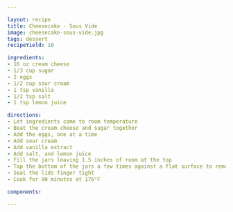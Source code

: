 ```yaml
---

layout: recipe
title: Cheesecake - Sous Vide 
image: cheesecake-sous-vide.jpg
tags: dessert
recipeYield: 10

ingredients:
- 16 oz cream cheese
- 1/3 cup sugar
- 2 eggs
- 1/2 cup sour cream
- 1 tsp vanilla
- 1/2 tsp salt
- 1 tsp lemon juice

directions:
- Let ingredients come to room temperature
- Beat the cream cheese and sugar together
- Add the eggs, one at a time
- Add sour cream
- Add vanilla extract
- Add salt, and lemon juice
- Fill the jars leaving 1.5 inches of room at the top
- Tap the bottom of the jars a few times against a flat surface to remove bubbles
- Seal the lids finger tight
- Cook for 90 minutes at 176°F 

components:

---
```


